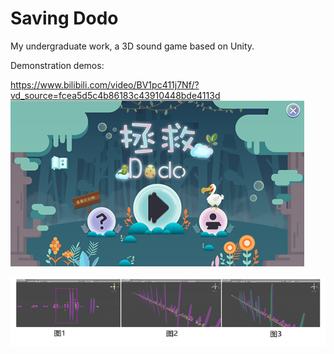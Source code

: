 # Saving Dodo
My undergraduate work, a 3D sound game based on Unity.

Demonstration demos: 

https://www.bilibili.com/video/BV1pc411j7Nf/?vd_source=fcea5d5c4b86183c43910448bde4113d
![screen2](https://github.com/fwyc0573/SavingDodo/blob/main/fig/fig2.png)

![screen1](https://github.com/fwyc0573/SavingDodo/blob/main/fig/fig1.png)
